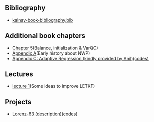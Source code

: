 ## Bibliography
- [kalnay-book-bibliography.bib](/Users/cda/Desktop/website/bookdemo/bib/kalnay-book-bibliography.bib)

## Additional book chapters
- [Chapter 5](https://cda10k.github.io/bookdemo/sup/ch5_sup.pdf)(Balance, initialization & VarQC)
- [Appendix A](https://cda10k.github.io/bookdemo/sup/appendixA_alone.pdf)(Early history about NWP)
- [Appendix C: Adaptive Regression (kindly provided by Anil)](https://anilzen.github.io/adaptive_regression/)[(codes)](https://github.com/anilzen/adaptive_regression/)

## Lectures
- [lecture 1](https://cda10k.github.io/bookdemo/lectures/Alghero-Kalnay5-IdeasLETKF.ppt.pdf)(Some ideas to improve LETKF)

## Projects
- [Lorenz-63 (description)](https://github.com/cda10k/Lorenz63-DAS/Lorenz63-DAS_project.pdf)[(codes)](https://github.com/cda10k/Lorenz63-DAS)
